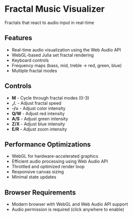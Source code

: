 # Fractal Music Visualizer

Fractals that react to audio input in real-time

## Features

- Real-time audio visualization using the Web Audio API
- WebGL-based Julia set fractal rendering
- Keyboard controls
- Frequency maps (bass, mid, treble -> red, green, blue)
- Multiple fractal modes

## Controls

- **M** - Cycle through fractal modes (0-3)
- **,/.** - Adjust fractal speed
- **-/=** - Adjust color intensity
- **Q/W** - Adjust red intensity
- **A/S** - Adjust green intensity
- **Z/X** - Adjust blue intensity
- **E/R** - Adjust zoom intensity

## Performance Optimizations

- WebGL for hardware-accelerated graphics
- Efficient audio processing using Web Audio API
- Throttled and optimized render loop
- Responsive canvas sizing
- Minimal state updates

## Browser Requirements

- Modern browser with WebGL and Web Audio API support
- Audio permission is required (click anywhere to enable)
